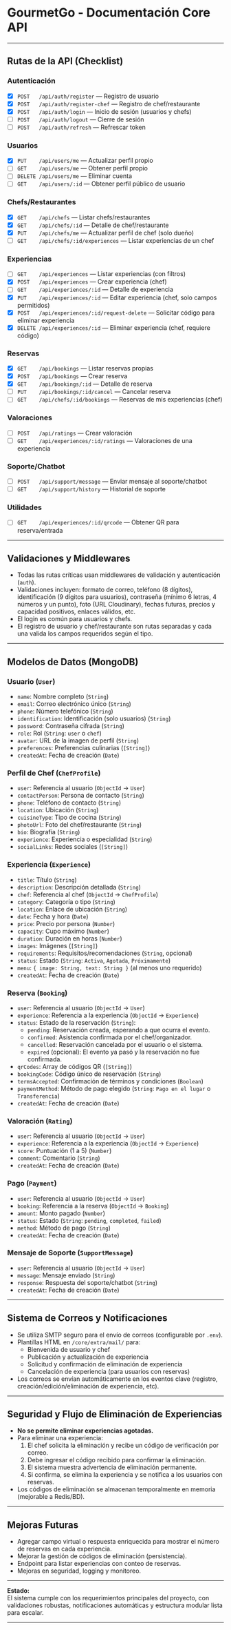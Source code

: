 # GourmetGo - Documentación Core API

---

## Rutas de la API (Checklist)

### Autenticación
- [x] `POST   /api/auth/register`         — Registro de usuario
- [x] `POST   /api/auth/register-chef`    — Registro de chef/restaurante
- [x] `POST   /api/auth/login`            — Inicio de sesión (usuarios y chefs)
- [ ] `POST   /api/auth/logout`           — Cierre de sesión
- [ ] `POST   /api/auth/refresh`          — Refrescar token

### Usuarios
- [x] `PUT    /api/users/me`              — Actualizar perfil propio
- [ ] `GET    /api/users/me`              — Obtener perfil propio
- [ ] `DELETE /api/users/me`              — Eliminar cuenta
- [ ] `GET    /api/users/:id`             — Obtener perfil público de usuario

### Chefs/Restaurantes
- [x] `GET    /api/chefs`                 — Listar chefs/restaurantes
- [x] `GET    /api/chefs/:id`             — Detalle de chef/restaurante
- [x] `PUT    /api/chefs/me`              — Actualizar perfil de chef (solo dueño)
- [ ] `GET    /api/chefs/:id/experiences` — Listar experiencias de un chef

### Experiencias
- [ ] `GET    /api/experiences`           — Listar experiencias (con filtros)
- [x] `POST   /api/experiences`           — Crear experiencia (chef)
- [ ] `GET    /api/experiences/:id`       — Detalle de experiencia
- [x] `PUT    /api/experiences/:id`       — Editar experiencia (chef, solo campos permitidos)
- [x] `POST   /api/experiences/:id/request-delete` — Solicitar código para eliminar experiencia
- [x] `DELETE /api/experiences/:id`       — Eliminar experiencia (chef, requiere código)

### Reservas
- [X] `GET    /api/bookings`              — Listar reservas propias
- [X] `POST   /api/bookings`              — Crear reserva
- [X] `GET    /api/bookings/:id`          — Detalle de reserva
- [ ] `PUT    /api/bookings/:id/cancel`   — Cancelar reserva
- [ ] `GET    /api/chefs/:id/bookings`    — Reservas de mis experiencias (chef)

### Valoraciones
- [ ] `POST   /api/ratings`               — Crear valoración
- [ ] `GET    /api/experiences/:id/ratings` — Valoraciones de una experiencia

### Soporte/Chatbot
- [ ] `POST   /api/support/message`       — Enviar mensaje al soporte/chatbot
- [ ] `GET    /api/support/history`       — Historial de soporte

### Utilidades
- [ ] `GET    /api/experiences/:id/qrcode` — Obtener QR para reserva/entrada

---

## Validaciones y Middlewares

- Todas las rutas críticas usan middlewares de validación y autenticación (`auth`).
- Validaciones incluyen: formato de correo, teléfono (8 dígitos), identificación (9 dígitos para usuarios), contraseña (mínimo 6 letras, 4 números y un punto), foto (URL Cloudinary), fechas futuras, precios y capacidad positivos, enlaces válidos, etc.
- El login es común para usuarios y chefs.
- El registro de usuario y chef/restaurante son rutas separadas y cada una valida los campos requeridos según el tipo.

---

## Modelos de Datos (MongoDB)

### Usuario (`User`)
- `name`: Nombre completo (`String`)
- `email`: Correo electrónico único (`String`)
- `phone`: Número telefónico (`String`)
- `identification`: Identificación (solo usuarios) (`String`)
- `password`: Contraseña cifrada (`String`)
- `role`: Rol (`String`: `user` o `chef`)
- `avatar`: URL de la imagen de perfil (`String`)
- `preferences`: Preferencias culinarias (`[String]`)
- `createdAt`: Fecha de creación (`Date`)

### Perfil de Chef (`ChefProfile`)
- `user`: Referencia al usuario (`ObjectId` → `User`)
- `contactPerson`: Persona de contacto (`String`)
- `phone`: Teléfono de contacto (`String`)
- `location`: Ubicación (`String`)
- `cuisineType`: Tipo de cocina (`String`)
- `photoUrl`: Foto del chef/restaurante (`String`)
- `bio`: Biografía (`String`)
- `experience`: Experiencia o especialidad (`String`)
- `socialLinks`: Redes sociales (`[String]`)

### Experiencia (`Experience`)
- `title`: Título (`String`)
- `description`: Descripción detallada (`String`)
- `chef`: Referencia al chef (`ObjectId` → `ChefProfile`)
- `category`: Categoría o tipo (`String`)
- `location`: Enlace de ubicación (`String`)
- `date`: Fecha y hora (`Date`)
- `price`: Precio por persona (`Number`)
- `capacity`: Cupo máximo (`Number`)
- `duration`: Duración en horas (`Number`)
- `images`: Imágenes (`[String]`)
- `requirements`: Requisitos/recomendaciones (`String`, opcional)
- `status`: Estado (`String`: `Activa`, `Agotada`, `Próximamente`)
- `menu`: `{ image: String, text: String }` (al menos uno requerido)
- `createdAt`: Fecha de creación (`Date`)

### Reserva (`Booking`)
- `user`: Referencia al usuario (`ObjectId` → `User`)
- `experience`: Referencia a la experiencia (`ObjectId` → `Experience`)
- `status`: Estado de la reservación (`String`):
  - `pending`: Reservación creada, esperando a que ocurra el evento.
  - `confirmed`: Asistencia confirmada por el chef/organizador.
  - `cancelled`: Reservación cancelada por el usuario o el sistema.
  - `expired` (opcional): El evento ya pasó y la reservación no fue confirmada.
- `qrCodes`: Array de códigos QR (`[String]`)
- `bookingCode`: Código único de reservación (`String`)
- `termsAccepted`: Confirmación de términos y condiciones (`Boolean`)
- `paymentMethod`: Método de pago elegido (`String`: `Pago en el lugar` o `Transferencia`)
- `createdAt`: Fecha de creación (`Date`)

### Valoración (`Rating`)
- `user`: Referencia al usuario (`ObjectId` → `User`)
- `experience`: Referencia a la experiencia (`ObjectId` → `Experience`)
- `score`: Puntuación (1 a 5) (`Number`)
- `comment`: Comentario (`String`)
- `createdAt`: Fecha de creación (`Date`)

### Pago (`Payment`)
- `user`: Referencia al usuario (`ObjectId` → `User`)
- `booking`: Referencia a la reserva (`ObjectId` → `Booking`)
- `amount`: Monto pagado (`Number`)
- `status`: Estado (`String`: `pending`, `completed`, `failed`)
- `method`: Método de pago (`String`)
- `createdAt`: Fecha de creación (`Date`)

### Mensaje de Soporte (`SupportMessage`)
- `user`: Referencia al usuario (`ObjectId` → `User`)
- `message`: Mensaje enviado (`String`)
- `response`: Respuesta del soporte/chatbot (`String`)
- `createdAt`: Fecha de creación (`Date`)

---

## Sistema de Correos y Notificaciones

- Se utiliza SMTP seguro para el envío de correos (configurable por `.env`).
- Plantillas HTML en `/core/extra/mail/` para:
  - Bienvenida de usuario y chef
  - Publicación y actualización de experiencia
  - Solicitud y confirmación de eliminación de experiencia
  - Cancelación de experiencia (para usuarios con reservas)
- Los correos se envían automáticamente en los eventos clave (registro, creación/edición/eliminación de experiencia, etc).

---

## Seguridad y Flujo de Eliminación de Experiencias

- **No se permite eliminar experiencias agotadas.**
- Para eliminar una experiencia:
  1. El chef solicita la eliminación y recibe un código de verificación por correo.
  2. Debe ingresar el código recibido para confirmar la eliminación.
  3. El sistema muestra advertencia de eliminación permanente.
  4. Si confirma, se elimina la experiencia y se notifica a los usuarios con reservas.
- Los códigos de eliminación se almacenan temporalmente en memoria (mejorable a Redis/BD).

---

## Mejoras Futuras

- Agregar campo virtual o respuesta enriquecida para mostrar el número de reservas en cada experiencia.
- Mejorar la gestión de códigos de eliminación (persistencia).
- Endpoint para listar experiencias con conteo de reservas.
- Mejoras en seguridad, logging y monitoreo.

---

**Estado:**  
El sistema cumple con los requerimientos principales del proyecto, con validaciones robustas, notificaciones automáticas y estructura modular lista para escalar.

---